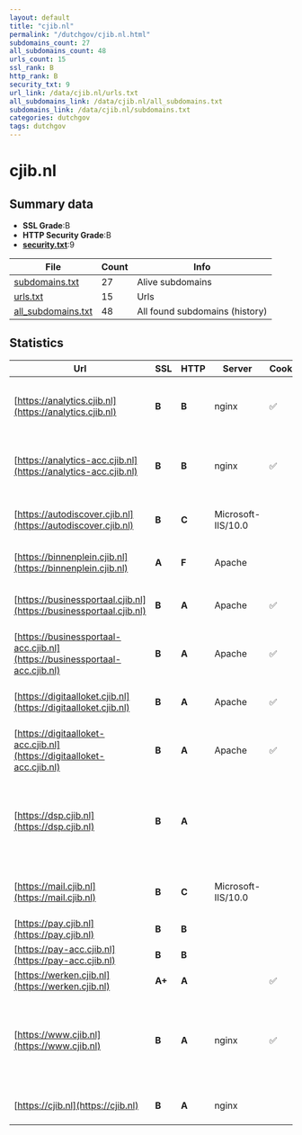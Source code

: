 ```yaml
---
layout: default
title: "cjib.nl"
permalink: "/dutchgov/cjib.nl.html"
subdomains_count: 27
all_subdomains_count: 48
urls_count: 15
ssl_rank: B
http_rank: B
security_txt: 9
url_link: /data/cjib.nl/urls.txt
all_subdomains_link: /data/cjib.nl/all_subdomains.txt
subdomains_link: /data/cjib.nl/subdomains.txt
categories: dutchgov
tags: dutchgov
---
```



# cjib.nl
## Summary data


 - **SSL Grade**:B
 - **HTTP Security Grade**:B
 - **[security.txt](https://www.digitaleoverheid.nl/nieuws/standaard-security-txt-nu-verplicht-voor-overheid/)**:9


| File       | Count | Info |
|------------|-------|------|
|[subdomains.txt](/DutchGovScope/data/cjib.nl/subdomains.txt)|27|Alive subdomains|
|[urls.txt](/DutchGovScope/data/cjib.nl/urls.txt)|15|Urls|
|[all_subdomains.txt](/DutchGovScope/data/cjib.nl/all_subdomains.txt)|48|All found subdomains (history)|


## Statistics


| Url | SSL | HTTP | Server | Cookie | HSTS | CORS | CTO | CSP | XFO | XXP | RP |FP| Tech |Title |
|--------|-------|-------|------|------|------|------|------|------|------|------|------|------|------|------|
|[https://analytics.cjib.nl](https://analytics.cjib.nl)| **B**| **B**|nginx|:white_check_mark: |:white_check_mark: | | |:warning: | :white_check_mark: | | :white_check_mark: | |AngularJS HSTS Matomo Analytics Nginx|Sign in - Matomo|
|[https://analytics-acc.cjib.nl](https://analytics-acc.cjib.nl)| **B**| **B**|nginx|:white_check_mark: |:white_check_mark: | | |:warning: | :white_check_mark: | | :white_check_mark: | |AngularJS HSTS Matomo Analytics Nginx|Sign in - Matomo|
|[https://autodiscover.cjib.nl](https://autodiscover.cjib.nl)| **B**| **C**|Microsoft-IIS/10.0| |:white_check_mark: | | | | | | :white_check_mark: | |HSTS IIS:10.0 Windows Server||
|[https://binnenplein.cjib.nl](https://binnenplein.cjib.nl)| **A**| **F**|Apache| | | | | | | | :white_check_mark: | |Apache HTTP Server|403 Forbidden|
|[https://businessportaal.cjib.nl](https://businessportaal.cjib.nl)| **B**| **A**|Apache|:white_check_mark: |:white_check_mark: | | | :white_check_mark:| :white_check_mark: | | :white_check_mark: | |Apache HTTP Server HSTS|302 Found|
|[https://businessportaal-acc.cjib.nl](https://businessportaal-acc.cjib.nl)| **B**| **A**|Apache|:white_check_mark: |:white_check_mark: | | | :white_check_mark:| :white_check_mark: | | :white_check_mark: | |Apache HTTP Server HSTS|302 Found|
|[https://digitaalloket.cjib.nl](https://digitaalloket.cjib.nl)| **B**| **A**|Apache|:white_check_mark: |:white_check_mark: | | | :white_check_mark:| :white_check_mark: | | :white_check_mark: | |Apache HTTP Server HSTS|302 Found|
|[https://digitaalloket-acc.cjib.nl](https://digitaalloket-acc.cjib.nl)| **B**| **A**|Apache|:white_check_mark: |:white_check_mark: | | | :white_check_mark:| :white_check_mark: | | :white_check_mark: | |Apache HTTP Server HSTS|302 Found|
|[https://dsp.cjib.nl](https://dsp.cjib.nl)| **B**| **A**|| |:white_check_mark: | | | | :white_check_mark: | | :white_check_mark: | |HSTS Oracle Dynamic Monitoring Service Oracle WebLogic Server|302 Moved Tempor...|
|[https://mail.cjib.nl](https://mail.cjib.nl)| **B**| **C**|Microsoft-IIS/10.0| |:white_check_mark: | | | | | | :white_check_mark: | |HSTS IIS:10.0 Windows Server||
|[https://pay.cjib.nl](https://pay.cjib.nl)| **B**| **B**|| |:white_check_mark: | | | | | | :white_check_mark: | |HSTS||
|[https://pay-acc.cjib.nl](https://pay-acc.cjib.nl)| **B**| **B**|| |:white_check_mark: | | | | | | :white_check_mark: | |HSTS||
|[https://werken.cjib.nl](https://werken.cjib.nl)| **A+**| **A**||:white_check_mark: |:white_check_mark: | | |:warning: | :white_check_mark: | :white_check_mark: | :white_check_mark: | |HSTS Java|VMware Horizon|
|[https://www.cjib.nl](https://www.cjib.nl)| **B**| **A**|nginx|:white_check_mark: |:white_check_mark: | | |:warning: | :white_check_mark: | :white_check_mark: | :white_check_mark: | |Amazon S3 Amazon Web Services Drupal:10 HSTS Nginx PHP|Home | CJIB.nl|
|[https://cjib.nl](https://cjib.nl)| **B**| **A**|nginx| |:white_check_mark: | | |:warning: | :white_check_mark: | :white_check_mark: | :white_check_mark: | |HSTS Nginx|301 Moved Perman...|

